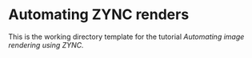 # Automating ZYNC renders
This is the working directory template for the tutorial _Automating image rendering using ZYNC._
